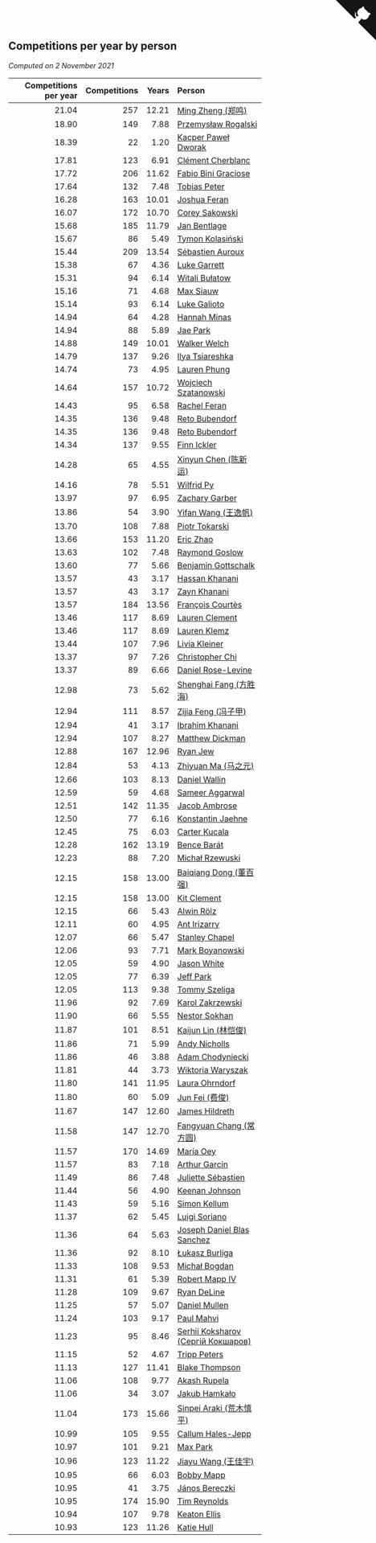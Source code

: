 ## Competitions per year by person

*Computed on  2 November 2021*

| Competitions per year | Competitions | Years | Person |
| ---: | ---: | ---: | :--- |
| 21.04 | 257 | 12.21 | [Ming Zheng (郑鸣)](https://www.worldcubeassociation.org/persons/2009ZHEN11) |
| 18.90 | 149 | 7.88 | [Przemysław Rogalski](https://www.worldcubeassociation.org/persons/2013ROGA02) |
| 18.39 | 22 | 1.20 | [Kacper Paweł Dworak](https://www.worldcubeassociation.org/persons/2020DWOR01) |
| 17.81 | 123 | 6.91 | [Clément Cherblanc](https://www.worldcubeassociation.org/persons/2014CHER05) |
| 17.72 | 206 | 11.62 | [Fabio Bini Graciose](https://www.worldcubeassociation.org/persons/2010GRAC02) |
| 17.64 | 132 | 7.48 | [Tobias Peter](https://www.worldcubeassociation.org/persons/2014PETE03) |
| 16.28 | 163 | 10.01 | [Joshua Feran](https://www.worldcubeassociation.org/persons/2011FERA01) |
| 16.07 | 172 | 10.70 | [Corey Sakowski](https://www.worldcubeassociation.org/persons/2011SAKO01) |
| 15.68 | 185 | 11.79 | [Jan Bentlage](https://www.worldcubeassociation.org/persons/2010BENT01) |
| 15.67 | 86 | 5.49 | [Tymon Kolasiński](https://www.worldcubeassociation.org/persons/2016KOLA02) |
| 15.44 | 209 | 13.54 | [Sébastien Auroux](https://www.worldcubeassociation.org/persons/2008AURO01) |
| 15.38 | 67 | 4.36 | [Luke Garrett](https://www.worldcubeassociation.org/persons/2017GARR05) |
| 15.31 | 94 | 6.14 | [Witali Bułatow](https://www.worldcubeassociation.org/persons/2015BUAT01) |
| 15.16 | 71 | 4.68 | [Max Siauw](https://www.worldcubeassociation.org/persons/2017SIAU02) |
| 15.14 | 93 | 6.14 | [Luke Galioto](https://www.worldcubeassociation.org/persons/2015GALI02) |
| 14.94 | 64 | 4.28 | [Hannah Minas](https://www.worldcubeassociation.org/persons/2017MINA04) |
| 14.94 | 88 | 5.89 | [Jae Park](https://www.worldcubeassociation.org/persons/2015PARK24) |
| 14.88 | 149 | 10.01 | [Walker Welch](https://www.worldcubeassociation.org/persons/2011WELC01) |
| 14.79 | 137 | 9.26 | [Ilya Tsiareshka](https://www.worldcubeassociation.org/persons/2012TERE01) |
| 14.74 | 73 | 4.95 | [Lauren Phung](https://www.worldcubeassociation.org/persons/2016PHUN02) |
| 14.64 | 157 | 10.72 | [Wojciech Szatanowski](https://www.worldcubeassociation.org/persons/2011SZAT01) |
| 14.43 | 95 | 6.58 | [Rachel Feran](https://www.worldcubeassociation.org/persons/2015FERA01) |
| 14.35 | 136 | 9.48 | [Reto Bubendorf](https://www.worldcubeassociation.org/persons/2012BUBE01) |
| 14.35 | 136 | 9.48 | [Reto Bubendorf](https://www.worldcubeassociation.org/persons/2012BUBE01) |
| 14.34 | 137 | 9.55 | [Finn Ickler](https://www.worldcubeassociation.org/persons/2012ICKL01) |
| 14.28 | 65 | 4.55 | [Xinyun Chen (陈新运)](https://www.worldcubeassociation.org/persons/2017CHEN36) |
| 14.16 | 78 | 5.51 | [Wilfrid Py](https://www.worldcubeassociation.org/persons/2016PYWI01) |
| 13.97 | 97 | 6.95 | [Zachary Garber](https://www.worldcubeassociation.org/persons/2014GARB01) |
| 13.86 | 54 | 3.90 | [Yifan Wang (王逸帆)](https://www.worldcubeassociation.org/persons/2017WANY29) |
| 13.70 | 108 | 7.88 | [Piotr Tokarski](https://www.worldcubeassociation.org/persons/2013TOKA01) |
| 13.66 | 153 | 11.20 | [Eric Zhao](https://www.worldcubeassociation.org/persons/2010ZHAO19) |
| 13.63 | 102 | 7.48 | [Raymond Goslow](https://www.worldcubeassociation.org/persons/2014GOSL01) |
| 13.60 | 77 | 5.66 | [Benjamin Gottschalk](https://www.worldcubeassociation.org/persons/2016GOTT01) |
| 13.57 | 43 | 3.17 | [Hassan Khanani](https://www.worldcubeassociation.org/persons/2018KHAN26) |
| 13.57 | 43 | 3.17 | [Zayn Khanani](https://www.worldcubeassociation.org/persons/2018KHAN28) |
| 13.57 | 184 | 13.56 | [François Courtès](https://www.worldcubeassociation.org/persons/2008COUR01) |
| 13.46 | 117 | 8.69 | [Lauren Clement](https://www.worldcubeassociation.org/persons/2013KLEM01) |
| 13.46 | 117 | 8.69 | [Lauren Klemz](https://www.worldcubeassociation.org/persons/2013KLEM01) |
| 13.44 | 107 | 7.96 | [Livia Kleiner](https://www.worldcubeassociation.org/persons/2013KLEI03) |
| 13.37 | 97 | 7.26 | [Christopher Chi](https://www.worldcubeassociation.org/persons/2014CHIC01) |
| 13.37 | 89 | 6.66 | [Daniel Rose-Levine](https://www.worldcubeassociation.org/persons/2015ROSE01) |
| 12.98 | 73 | 5.62 | [Shenghai Fang (方胜海)](https://www.worldcubeassociation.org/persons/2016FANG01) |
| 12.94 | 111 | 8.57 | [Zijia Feng (冯子甲)](https://www.worldcubeassociation.org/persons/2013FENG02) |
| 12.94 | 41 | 3.17 | [Ibrahim Khanani](https://www.worldcubeassociation.org/persons/2018KHAN27) |
| 12.94 | 107 | 8.27 | [Matthew Dickman](https://www.worldcubeassociation.org/persons/2013DICK01) |
| 12.88 | 167 | 12.96 | [Ryan Jew](https://www.worldcubeassociation.org/persons/2008JEWR01) |
| 12.84 | 53 | 4.13 | [Zhiyuan Ma (马之元)](https://www.worldcubeassociation.org/persons/2017MAZH04) |
| 12.66 | 103 | 8.13 | [Daniel Wallin](https://www.worldcubeassociation.org/persons/2013WALL03) |
| 12.59 | 59 | 4.68 | [Sameer Aggarwal](https://www.worldcubeassociation.org/persons/2017AGGA01) |
| 12.51 | 142 | 11.35 | [Jacob Ambrose](https://www.worldcubeassociation.org/persons/2010AMBR01) |
| 12.50 | 77 | 6.16 | [Konstantin Jaehne](https://www.worldcubeassociation.org/persons/2015JAEH01) |
| 12.45 | 75 | 6.03 | [Carter Kucala](https://www.worldcubeassociation.org/persons/2015KUCA01) |
| 12.28 | 162 | 13.19 | [Bence Barát](https://www.worldcubeassociation.org/persons/2008BARA01) |
| 12.23 | 88 | 7.20 | [Michał Rzewuski](https://www.worldcubeassociation.org/persons/2014RZEW01) |
| 12.15 | 158 | 13.00 | [Baiqiang Dong (董百强)](https://www.worldcubeassociation.org/persons/2008DONG06) |
| 12.15 | 158 | 13.00 | [Kit Clement](https://www.worldcubeassociation.org/persons/2008CLEM01) |
| 12.15 | 66 | 5.43 | [Alwin Rölz](https://www.worldcubeassociation.org/persons/2016ROLZ01) |
| 12.11 | 60 | 4.95 | [Ant Irizarry](https://www.worldcubeassociation.org/persons/2016IRIZ02) |
| 12.07 | 66 | 5.47 | [Stanley Chapel](https://www.worldcubeassociation.org/persons/2016CHAP04) |
| 12.06 | 93 | 7.71 | [Mark Boyanowski](https://www.worldcubeassociation.org/persons/2014BOYA01) |
| 12.05 | 59 | 4.90 | [Jason White](https://www.worldcubeassociation.org/persons/2016WHIT16) |
| 12.05 | 77 | 6.39 | [Jeff Park](https://www.worldcubeassociation.org/persons/2015PARK08) |
| 12.05 | 113 | 9.38 | [Tommy Szeliga](https://www.worldcubeassociation.org/persons/2012SZEL01) |
| 11.96 | 92 | 7.69 | [Karol Zakrzewski](https://www.worldcubeassociation.org/persons/2014ZAKR01) |
| 11.90 | 66 | 5.55 | [Nestor Sokhan](https://www.worldcubeassociation.org/persons/2016SOKH01) |
| 11.87 | 101 | 8.51 | [Kaijun Lin (林恺俊)](https://www.worldcubeassociation.org/persons/2013LINK01) |
| 11.86 | 71 | 5.99 | [Andy Nicholls](https://www.worldcubeassociation.org/persons/2015NICH04) |
| 11.86 | 46 | 3.88 | [Adam Chodyniecki](https://www.worldcubeassociation.org/persons/2017CHOD02) |
| 11.81 | 44 | 3.73 | [Wiktoria Waryszak](https://www.worldcubeassociation.org/persons/2018WARY01) |
| 11.80 | 141 | 11.95 | [Laura Ohrndorf](https://www.worldcubeassociation.org/persons/2009OHRN01) |
| 11.80 | 60 | 5.09 | [Jun Fei (费俊)](https://www.worldcubeassociation.org/persons/2016FEIJ02) |
| 11.67 | 147 | 12.60 | [James Hildreth](https://www.worldcubeassociation.org/persons/2009HILD01) |
| 11.58 | 147 | 12.70 | [Fangyuan Chang (常方圆)](https://www.worldcubeassociation.org/persons/2009CHAN04) |
| 11.57 | 170 | 14.69 | [Maria Oey](https://www.worldcubeassociation.org/persons/2007OEYM01) |
| 11.57 | 83 | 7.18 | [Arthur Garcin](https://www.worldcubeassociation.org/persons/2014GARC27) |
| 11.49 | 86 | 7.48 | [Juliette Sébastien](https://www.worldcubeassociation.org/persons/2014SEBA01) |
| 11.44 | 56 | 4.90 | [Keenan Johnson](https://www.worldcubeassociation.org/persons/2016JOHN30) |
| 11.43 | 59 | 5.16 | [Simon Kellum](https://www.worldcubeassociation.org/persons/2016KELL12) |
| 11.37 | 62 | 5.45 | [Luigi Soriano](https://www.worldcubeassociation.org/persons/2016SORI04) |
| 11.36 | 64 | 5.63 | [Joseph Daniel Blas Sanchez](https://www.worldcubeassociation.org/persons/2016SANC08) |
| 11.36 | 92 | 8.10 | [Łukasz Burliga](https://www.worldcubeassociation.org/persons/2013BURL01) |
| 11.33 | 108 | 9.53 | [Michał Bogdan](https://www.worldcubeassociation.org/persons/2012BOGD01) |
| 11.31 | 61 | 5.39 | [Robert Mapp IV](https://www.worldcubeassociation.org/persons/2016IVRO01) |
| 11.28 | 109 | 9.67 | [Ryan DeLine](https://www.worldcubeassociation.org/persons/2012DELI01) |
| 11.25 | 57 | 5.07 | [Daniel Mullen](https://www.worldcubeassociation.org/persons/2016MULL04) |
| 11.24 | 103 | 9.17 | [Paul Mahvi](https://www.worldcubeassociation.org/persons/2012MAHV01) |
| 11.23 | 95 | 8.46 | [Serhii Koksharov (Сергій Кокшаров)](https://www.worldcubeassociation.org/persons/2013KOKS01) |
| 11.15 | 52 | 4.67 | [Tripp Peters](https://www.worldcubeassociation.org/persons/2017PETE04) |
| 11.13 | 127 | 11.41 | [Blake Thompson](https://www.worldcubeassociation.org/persons/2010THOM03) |
| 11.06 | 108 | 9.77 | [Akash Rupela](https://www.worldcubeassociation.org/persons/2012RUPE01) |
| 11.06 | 34 | 3.07 | [Jakub Hamkało](https://www.worldcubeassociation.org/persons/2018HAMK01) |
| 11.04 | 173 | 15.66 | [Sinpei Araki (荒木慎平)](https://www.worldcubeassociation.org/persons/2006ARAK01) |
| 10.99 | 105 | 9.55 | [Callum Hales-Jepp](https://www.worldcubeassociation.org/persons/2012HALE01) |
| 10.97 | 101 | 9.21 | [Max Park](https://www.worldcubeassociation.org/persons/2012PARK03) |
| 10.96 | 123 | 11.22 | [Jiayu Wang (王佳宇)](https://www.worldcubeassociation.org/persons/2010WANG53) |
| 10.95 | 66 | 6.03 | [Bobby Mapp](https://www.worldcubeassociation.org/persons/2015MAPP01) |
| 10.95 | 41 | 3.75 | [János Bereczki](https://www.worldcubeassociation.org/persons/2018BERE01) |
| 10.95 | 174 | 15.90 | [Tim Reynolds](https://www.worldcubeassociation.org/persons/2005REYN01) |
| 10.94 | 107 | 9.78 | [Keaton Ellis](https://www.worldcubeassociation.org/persons/2012ELLI01) |
| 10.93 | 123 | 11.26 | [Katie Hull](https://www.worldcubeassociation.org/persons/2010HULL01) |


<a href="https://github.com/jonatanklosko/wca_statistics" class="github-corner" aria-label="View source on Github"><svg width="80" height="80" viewBox="0 0 250 250" style="fill:#151513; color:#fff; position: absolute; top: 0; border: 0; right: 0;" aria-hidden="true"><path d="M0,0 L115,115 L130,115 L142,142 L250,250 L250,0 Z"></path><path d="M128.3,109.0 C113.8,99.7 119.0,89.6 119.0,89.6 C122.0,82.7 120.5,78.6 120.5,78.6 C119.2,72.0 123.4,76.3 123.4,76.3 C127.3,80.9 125.5,87.3 125.5,87.3 C122.9,97.6 130.6,101.9 134.4,103.2" fill="currentColor" style="transform-origin: 130px 106px;" class="octo-arm"></path><path d="M115.0,115.0 C114.9,115.1 118.7,116.5 119.8,115.4 L133.7,101.6 C136.9,99.2 139.9,98.4 142.2,98.6 C133.8,88.0 127.5,74.4 143.8,58.0 C148.5,53.4 154.0,51.2 159.7,51.0 C160.3,49.4 163.2,43.6 171.4,40.1 C171.4,40.1 176.1,42.5 178.8,56.2 C183.1,58.6 187.2,61.8 190.9,65.4 C194.5,69.0 197.7,73.2 200.1,77.6 C213.8,80.2 216.3,84.9 216.3,84.9 C212.7,93.1 206.9,96.0 205.4,96.6 C205.1,102.4 203.0,107.8 198.3,112.5 C181.9,128.9 168.3,122.5 157.7,114.1 C157.9,116.9 156.7,120.9 152.7,124.9 L141.0,136.5 C139.8,137.7 141.6,141.9 141.8,141.8 Z" fill="currentColor" class="octo-body"></path></svg></a><style>.github-corner:hover .octo-arm{animation:octocat-wave 560ms ease-in-out}@keyframes octocat-wave{0%,100%{transform:rotate(0)}20%,60%{transform:rotate(-25deg)}40%,80%{transform:rotate(10deg)}}@media (max-width:500px){.github-corner:hover .octo-arm{animation:none}.github-corner .octo-arm{animation:octocat-wave 560ms ease-in-out}}</style>

